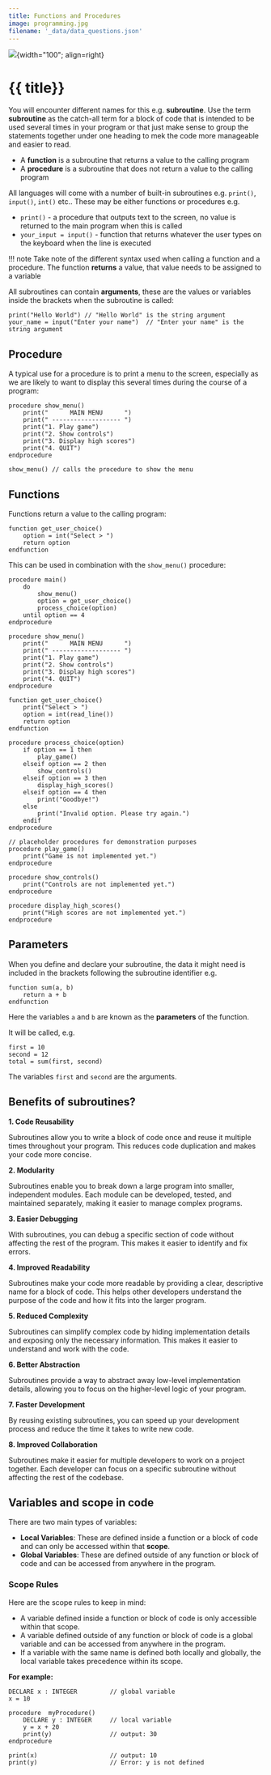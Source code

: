 ```yaml
---
title: Functions and Procedures
image: programming.jpg
filename: '_data/data_questions.json'
---
```


![](../../assets/images/topics/{{image}}){width="100"; align=right}

# {{ title}}

You will encounter different names for this e.g. **subroutine**.  Use the term **subroutine** as the catch-all term for a block of code that is intended to be used several times in your program or that just make sense to group the statements together under one heading to mek the code more manageable and easier to read.

- A **function** is a subroutine that returns a value to the calling program
- A **procedure** is a subroutine that does not return a value to the calling program

All languages will come with a number of built-in subroutines e.g. `print()`, `input()`, `int()` etc..  These may be either functions or procedures e.g.

- `print()` - a procedure that outputs text to the screen, no value is returned to the main program when this is called
- `your_input = input()` - function that returns whatever the user types on the keyboard when the line is executed

!!! note
    Take note of the different syntax used when calling a function and a procedure.  The function **returns** a value, that value needs to be assigned to a variable


All subroutines can contain **arguments**, these are the values or variables inside the brackets when the subroutine is called:

```
print("Hello World") // "Hello World" is the string argument
your_name = input("Enter your name")  // "Enter your name" is the string argument
```

## Procedure

A typical use for a procedure is to print a menu to the screen, especially as we are likely to want to display this several times during the course of a program:

```
procedure show_menu()
    print("      MAIN MENU      ")
    print(" ------------------- ")
    print("1. Play game")
    print("2. Show controls")
    print("3. Display high scores")
    print("4. QUIT")
endprocedure

show_menu() // calls the procedure to show the menu
```

## Functions

Functions return a value to the calling program:

```
function get_user_choice()
    option = int("Select > ")
    return option
endfunction
```

This can be used in combination with the `show_menu()` procedure:

```
procedure main()
    do
        show_menu()
        option = get_user_choice()
        process_choice(option)
    until option == 4
endprocedure

procedure show_menu()
    print("      MAIN MENU      ")
    print(" ------------------- ")
    print("1. Play game")
    print("2. Show controls")
    print("3. Display high scores")
    print("4. QUIT")
endprocedure

function get_user_choice()
    print("Select > ")
    option = int(read_line())
    return option
endfunction

procedure process_choice(option)
    if option == 1 then
        play_game()
    elseif option == 2 then
        show_controls()
    elseif option == 3 then
        display_high_scores()
    elseif option == 4 then
        print("Goodbye!")
    else
        print("Invalid option. Please try again.")
    endif
endprocedure

// placeholder procedures for demonstration purposes
procedure play_game()
    print("Game is not implemented yet.")
endprocedure

procedure show_controls()
    print("Controls are not implemented yet.")
endprocedure

procedure display_high_scores()
    print("High scores are not implemented yet.")
endprocedure
```

## Parameters

When you define and declare your subroutine, the data it might need is included in the brackets following the subroutine identifier e.g.

```
function sum(a, b)
    return a + b
endfunction
```

Here the variables `a` and `b` are known as the **parameters** of the function.

It will be called, e.g.

```
first = 10
second = 12
total = sum(first, second)
```

The variables `first` and `second` are the arguments.

## Benefits of subroutines?

**1. Code Reusability**

Subroutines allow you to write a block of code once and reuse it multiple times throughout your program. This reduces code duplication and makes your code more concise.

**2. Modularity**

Subroutines enable you to break down a large program into smaller, independent modules. Each module can be developed, tested, and maintained separately, making it easier to manage complex programs.

**3. Easier Debugging**

With subroutines, you can debug a specific section of code without affecting the rest of the program. This makes it easier to identify and fix errors.

**4. Improved Readability**

Subroutines make your code more readable by providing a clear, descriptive name for a block of code. This helps other developers understand the purpose of the code and how it fits into the larger program.

**5. Reduced Complexity**

Subroutines can simplify complex code by hiding implementation details and exposing only the necessary information. This makes it easier to understand and work with the code.

**6. Better Abstraction**

Subroutines provide a way to abstract away low-level implementation details, allowing you to focus on the higher-level logic of your program.

**7. Faster Development**

By reusing existing subroutines, you can speed up your development process and reduce the time it takes to write new code.

**8. Improved Collaboration**

Subroutines make it easier for multiple developers to work on a project together. Each developer can focus on a specific subroutine without affecting the rest of the codebase.

## Variables and scope in code

There are two main types of variables:

- **Local Variables**: These are defined inside a function or a block of code and can only be accessed within that **scope**.
- **Global Variables**: These are defined outside of any function or block of code and can be accessed from anywhere in the program.

### Scope Rules

Here are the scope rules to keep in mind:

- A variable defined inside a function or block of code is only accessible within that scope.
- A variable defined outside of any function or block of code is a global variable and can be accessed from anywhere in the program.
- If a variable with the same name is defined both locally and globally, the local variable takes precedence within its scope.

**For example:**

```
DECLARE x : INTEGER         // global variable
x = 10

procedure  myProcedure()
    DECLARE y : INTEGER     // local variable
    y = x + 20
    print(y)                // output: 30
endprocedure

print(x)                    // output: 10
print(y)                    // Error: y is not defined
```